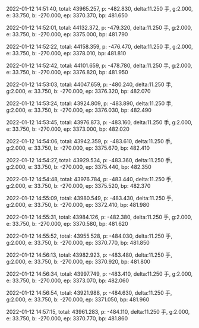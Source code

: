 2022-01-12 14:51:40, total: 43965.257, p: -482.830, delta:11.250 手, g:2.000, e: 33.750, b: -270.000, ep: 3370.370, bp: 481.650

2022-01-12 14:52:01, total: 44132.372, p: -479.320, delta:11.250 手, g:2.000, e: 33.750, b: -270.000, ep: 3375.000, bp: 481.790

2022-01-12 14:52:22, total: 44158.359, p: -476.470, delta:11.250 手, g:2.000, e: 33.750, b: -270.000, ep: 3378.010, bp: 481.810

2022-01-12 14:52:42, total: 44101.659, p: -478.780, delta:11.250 手, g:2.000, e: 33.750, b: -270.000, ep: 3376.820, bp: 481.950

2022-01-12 14:53:03, total: 44047.659, p: -480.240, delta:11.250 手, g:2.000, e: 33.750, b: -270.000, ep: 3376.320, bp: 482.070

2022-01-12 14:53:24, total: 43924.809, p: -483.890, delta:11.250 手, g:2.000, e: 33.750, b: -270.000, ep: 3376.030, bp: 482.490

2022-01-12 14:53:45, total: 43976.873, p: -483.160, delta:11.250 手, g:2.000, e: 33.750, b: -270.000, ep: 3373.000, bp: 482.020

2022-01-12 14:54:06, total: 43942.359, p: -483.610, delta:11.250 手, g:2.000, e: 33.750, b: -270.000, ep: 3375.670, bp: 482.410

2022-01-12 14:54:27, total: 43929.534, p: -483.360, delta:11.250 手, g:2.000, e: 33.750, b: -270.000, ep: 3375.440, bp: 482.350

2022-01-12 14:54:48, total: 43976.784, p: -483.440, delta:11.250 手, g:2.000, e: 33.750, b: -270.000, ep: 3375.520, bp: 482.370

2022-01-12 14:55:09, total: 43980.549, p: -483.430, delta:11.250 手, g:2.000, e: 33.750, b: -270.000, ep: 3372.410, bp: 481.980

2022-01-12 14:55:31, total: 43984.126, p: -482.380, delta:11.250 手, g:2.000, e: 33.750, b: -270.000, ep: 3370.580, bp: 481.620

2022-01-12 14:55:52, total: 43955.528, p: -484.030, delta:11.250 手, g:2.000, e: 33.750, b: -270.000, ep: 3370.770, bp: 481.850

2022-01-12 14:56:13, total: 43982.923, p: -483.480, delta:11.250 手, g:2.000, e: 33.750, b: -270.000, ep: 3370.920, bp: 481.800

2022-01-12 14:56:34, total: 43997.749, p: -483.410, delta:11.250 手, g:2.000, e: 33.750, b: -270.000, ep: 3373.070, bp: 482.060

2022-01-12 14:56:54, total: 43921.988, p: -484.630, delta:11.250 手, g:2.000, e: 33.750, b: -270.000, ep: 3371.050, bp: 481.960

2022-01-12 14:57:15, total: 43961.283, p: -484.110, delta:11.250 手, g:2.000, e: 33.750, b: -270.000, ep: 3370.770, bp: 481.860